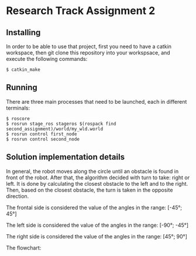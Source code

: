 # Research Track Assignment 2


## Installing 
In order to be able to use that project, first you need to have a catkin workspace, then git clone this repository into your workspsace, and execute the following commands:

`
$ catkin_make
`

## Running 
There are three main processes that need to be launched, each in different terminals:
```
$ roscore
$ rosrun stage_ros stageros $(rospack find second_assignment)/world/my_wld.world
$ rosrun control first_node 
$ rosrun control second_node
```

## Solution implementation details

In general, the robot moves along the circle until an obstacle is found in front of the robot. After that, the algorithm decided with turn to take: right or left.
It is done by calculating the closest obstacle to the left and to the right. Then, based on the closest obstacle, the turn is taken in the opposite direction.

The frontal side is considered the value of the angles in the range: [-45°; 45°]

The left side is considered the value of the angles in the range: [-90°; -45°]

The right side is considered the value of the angles in the range: [45°; 90°]

The flowchart:
